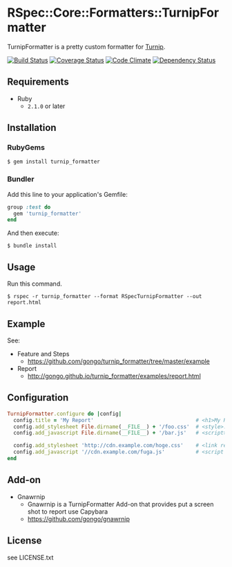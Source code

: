 RSpec::Core::Formatters::TurnipFormatter
========================================

TurnipFormatter is a pretty custom formatter for [Turnip](https://github.com/jnicklas/turnip).

[![Build Status](https://travis-ci.org/gongo/turnip_formatter.png?branch=master)](https://travis-ci.org/gongo/turnip_formatter)
[![Coverage Status](https://coveralls.io/repos/gongo/turnip_formatter/badge.png?branch=master)](https://coveralls.io/r/gongo/turnip_formatter)
[![Code Climate](https://codeclimate.com/github/gongo/turnip_formatter.png)](https://codeclimate.com/github/gongo/turnip_formatter)
[![Dependency Status](https://gemnasium.com/gongo/turnip_formatter.png)](https://gemnasium.com/gongo/turnip_formatter)

Requirements
--------------------

* Ruby
    * `2.1.0` or later

Installation
--------------------

### RubyGems

    $ gem install turnip_formatter

### Bundler

Add this line to your application's Gemfile:

```ruby
group :test do
  gem 'turnip_formatter'
end
```

And then execute:

    $ bundle install

Usage
--------------------

Run this command.

    $ rspec -r turnip_formatter --format RSpecTurnipFormatter --out report.html


Example
--------------------

See:

- Feature and Steps
    - https://github.com/gongo/turnip_formatter/tree/master/example
- Report
    - http://gongo.github.io/turnip_formatter/examples/report.html

Configuration
--------------------

```ruby
TurnipFormatter.configure do |config|
  config.title = 'My Report'                                 # <h1>My Report</h1>
  config.add_stylesheet File.dirname(__FILE__) + '/foo.css'  # <style>..</style>
  config.add_javascript File.dirname(__FILE__) + '/bar.js'   # <script>..</script>

  config.add_stylesheet 'http://cdn.example.com/hoge.css'    # <link rel="..">
  config.add_javascript '//cdn.example.com/fuga.js'          # <script src="..">
end
```

Add-on
--------------------

* Gnawrnip
    * Gnawrnip is a TurnipFormatter Add-on that provides put a screen shot to report use Capybara
    * https://github.com/gongo/gnawrnip

License
--------------------

see LICENSE.txt
